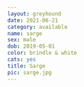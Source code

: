 ```yaml
---
layout: greyhound
date: 2021-06-21
category: available
name: sarge
sex: male
dob: 2019-05-01
color: brindle & white
cats: yes
title: Sarge
pic: sarge.jpg
---
```


